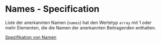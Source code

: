 # Names - Specification

Liste der anerkannten Namen (`names`) hat den Wertetyp `array` mit 1 oder mehr Elementen, die die Namen der anerkannten Beitragenden enthalten.

[Spezifikation von Namen](types/acknowledgments/acknowledgment/names/name-spec.de.md)
